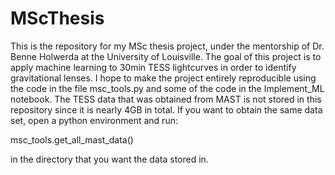 # MScThesis
This is the repository for my MSc thesis project, under the mentorship of Dr. Benne Holwerda at the University of Louisville. The goal of this project is to apply machine learning to 30min TESS lightcurves in order to identify gravitational lenses. 
I hope to make the project entirely reproducible using the code in the file msc_tools.py and some of the code in the Implement_ML notebook. The TESS data that was obtained from MAST is not stored in this repository since it is nearly 4GB in total. If you want to obtain the same data set, open a python environment and run:

msc_tools.get_all_mast_data()

in the directory that you want the data stored in.

